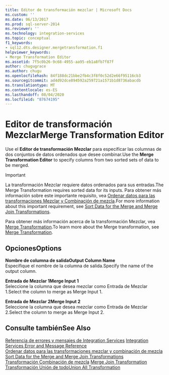 ```yaml
---
title: Editor de transformación mezclar | Microsoft Docs
ms.custom: ''
ms.date: 06/13/2017
ms.prod: sql-server-2014
ms.reviewer: ''
ms.technology: integration-services
ms.topic: conceptual
f1_keywords:
- sql12.dts.designer.mergetransformation.f1
helpviewer_keywords:
- Merge Transformation Editor
ms.assetid: 7f5c0b26-9c68-4955-aa95-eb1a8fb7f87f
author: chugugrace
ms.author: chugu
ms.openlocfilehash: 84f188dc21bbe2fb4c3f8f0c52d2e66f95116cb3
ms.sourcegitcommit: ad4d92dce894592a259721a1571b1d8736abacdb
ms.translationtype: MT
ms.contentlocale: es-ES
ms.lasthandoff: 08/04/2020
ms.locfileid: "87674195"
---
```

# <a name="merge-transformation-editor"></a><span data-ttu-id="c59bb-102">Editor de transformación Mezclar</span><span class="sxs-lookup"><span data-stu-id="c59bb-102">Merge Transformation Editor</span></span>
  <span data-ttu-id="c59bb-103">Use el **Editor de transformación Mezclar** para especificar las columnas de dos conjuntos de datos ordenados que desee combinar.</span><span class="sxs-lookup"><span data-stu-id="c59bb-103">Use the **Merge Transformation Editor** to specify columns from two sorted sets of data to be merged.</span></span>  
  
> [!IMPORTANT]  
>  <span data-ttu-id="c59bb-104">La transformación Mezclar requiere datos ordenados para sus entradas.</span><span class="sxs-lookup"><span data-stu-id="c59bb-104">The Merge Transformation requires sorted data for its inputs.</span></span> <span data-ttu-id="c59bb-105">Para obtener más información sobre este importante requisito, vea [Ordenar datos para las transformaciones Mezclar y Combinación de mezcla](data-flow/transformations/sort-data-for-the-merge-and-merge-join-transformations.md).</span><span class="sxs-lookup"><span data-stu-id="c59bb-105">For more information about this important requirement, see [Sort Data for the Merge and Merge Join Transformations](data-flow/transformations/sort-data-for-the-merge-and-merge-join-transformations.md).</span></span>  
  
 <span data-ttu-id="c59bb-106">Para obtener más información acerca de la transformación Mezclar, vea [Merge Transformation](data-flow/transformations/merge-transformation.md).</span><span class="sxs-lookup"><span data-stu-id="c59bb-106">To learn more about the Merge transformation, see [Merge Transformation](data-flow/transformations/merge-transformation.md).</span></span>  
  
## <a name="options"></a><span data-ttu-id="c59bb-107">Opciones</span><span class="sxs-lookup"><span data-stu-id="c59bb-107">Options</span></span>  
 <span data-ttu-id="c59bb-108">**Nombre de columna de salida**</span><span class="sxs-lookup"><span data-stu-id="c59bb-108">**Output Column Name**</span></span>  
 <span data-ttu-id="c59bb-109">Especifique el nombre de la columna de salida.</span><span class="sxs-lookup"><span data-stu-id="c59bb-109">Specify the name of the output column.</span></span>  
  
 <span data-ttu-id="c59bb-110">**Entrada de Mezclar 1**</span><span class="sxs-lookup"><span data-stu-id="c59bb-110">**Merge Input 1**</span></span>  
 <span data-ttu-id="c59bb-111">Seleccione la columna que desea mezclar como Entrada de Mezclar 1.</span><span class="sxs-lookup"><span data-stu-id="c59bb-111">Select the column to merge as Merge Input 1.</span></span>  
  
 <span data-ttu-id="c59bb-112">**Entrada de Mezclar 2**</span><span class="sxs-lookup"><span data-stu-id="c59bb-112">**Merge Input 2**</span></span>  
 <span data-ttu-id="c59bb-113">Seleccione la columna que desea mezclar como Entrada de Mezclar 2.</span><span class="sxs-lookup"><span data-stu-id="c59bb-113">Select the column to merge as Merge Input 2.</span></span>  
  
## <a name="see-also"></a><span data-ttu-id="c59bb-114">Consulte también</span><span class="sxs-lookup"><span data-stu-id="c59bb-114">See Also</span></span>  
 <span data-ttu-id="c59bb-115">[Referencia de errores y mensajes de Integration Services](../../2014/integration-services/integration-services-error-and-message-reference.md) </span><span class="sxs-lookup"><span data-stu-id="c59bb-115">[Integration Services Error and Message Reference](../../2014/integration-services/integration-services-error-and-message-reference.md) </span></span>  
 <span data-ttu-id="c59bb-116">[Ordenar datos para las transformaciones mezclar y combinación de mezcla](data-flow/transformations/sort-data-for-the-merge-and-merge-join-transformations.md) </span><span class="sxs-lookup"><span data-stu-id="c59bb-116">[Sort Data for the Merge and Merge Join Transformations](data-flow/transformations/sort-data-for-the-merge-and-merge-join-transformations.md) </span></span>  
 <span data-ttu-id="c59bb-117">[Transformación Combinación de mezcla](data-flow/transformations/merge-join-transformation.md) </span><span class="sxs-lookup"><span data-stu-id="c59bb-117">[Merge Join Transformation](data-flow/transformations/merge-join-transformation.md) </span></span>  
 [<span data-ttu-id="c59bb-118">Transformación Unión de todo</span><span class="sxs-lookup"><span data-stu-id="c59bb-118">Union All Transformation</span></span>](data-flow/transformations/union-all-transformation.md)  
  
  
